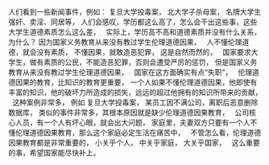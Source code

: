 人们看到一些新闻事件，例如：
复旦大学投毒案，
北大学子杀母案，
名牌大学生强奸、卖淫、同居等，
人们会感叹，学历都这么高了，怎么会干出这些事，这些大学生道德素质怎么这么差，
&nbsp;
实际上，学历高不高和道德素质并没有什么关系，
为什么？
因为国家义务教育从来没有教过学生伦理道德因果，
&nbsp;
人不懂伦理道德，就会没有素质，
不懂因果，就敢造恶犯罪，
这是自然而然的，
&nbsp;
国家要求大学生，做有素质的公民，不能造恶犯罪，否则会遭受严厉的惩罚，
但是国家义务教育从来没有教过学生伦理道德因果，
&nbsp;
国家在这方面确实有点“失职”，
&nbsp;
伦理道德因果的教育，比知识的教育更重要，
一个人如果不懂伦理道德因果，他即使有丰富的知识，他的破坏力所造成的损失，远远的超过他拥有的知识所带来的贡献，
&nbsp;
这种案例非常多，
例如
复旦大学投毒案，
某员工因不满公司，离职后恶意删除数据库，
类似的事件非常多，其根本原因就是缺少伦理道德因果教育，
&nbsp;
公司核心人员，有一个人有坏心眼，就会出大问题，
家庭里，夫妻双方只要有一个人不懂伦理道德因果教育，那么这个家庭必定生活在痛苦中，
&nbsp;
不管怎么看，伦理道德因果教育都是非常重要的，
小关乎个人，
中关乎家庭，
大关乎国家，
&nbsp;
这么重要的事，希望国家能尽快补上。

